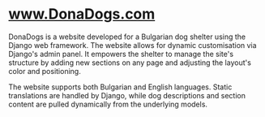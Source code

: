 # www.DonaDogs.com

DonaDogs is a website developed for a Bulgarian dog shelter using the Django web framework. The website allows for dynamic customisation via Django's admin panel. It empowers the shelter to manage the site's structure by adding new sections on any page and adjusting the layout's color and positioning.

The website supports both Bulgarian and English languages. Static translations are handled by Django, while dog descriptions and section content are pulled dynamically from the underlying models. 
